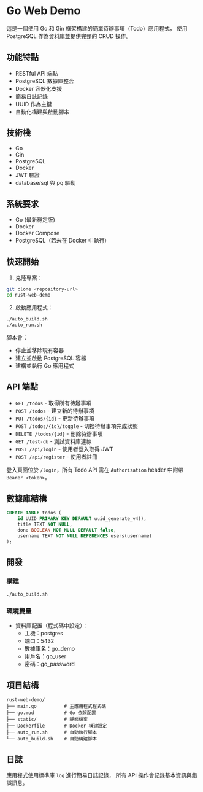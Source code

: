 # Go Web Demo

這是一個使用 Go 和 Gin 框架構建的簡單待辦事項（Todo）應用程式，
使用 PostgreSQL 作為資料庫並提供完整的 CRUD 操作。

## 功能特點

- RESTful API 端點
- PostgreSQL 數據庫整合
- Docker 容器化支援
- 簡易日誌記錄
- UUID 作為主鍵
- 自動化構建與啟動腳本

## 技術棧

- Go
- Gin
- PostgreSQL
- Docker
- JWT 驗證
- database/sql 與 pq 驅動

## 系統要求

- Go (最新穩定版)
- Docker
- Docker Compose
- PostgreSQL（若未在 Docker 中執行）

## 快速開始

1. 克隆專案：
```bash
git clone <repository-url>
cd rust-web-demo
```

2. 啟動應用程式：
```bash
./auto_build.sh
./auto_run.sh
```

腳本會：
- 停止並移除現有容器
- 建立並啟動 PostgreSQL 容器
- 建構並執行 Go 應用程式

## API 端點

- `GET /todos` - 取得所有待辦事項
- `POST /todos` - 建立新的待辦事項
- `PUT /todos/{id}` - 更新待辦事項
- `POST /todos/{id}/toggle` - 切換待辦事項完成狀態
- `DELETE /todos/{id}` - 刪除待辦事項
- `GET /test-db` - 測試資料庫連線
- `POST /api/login` - 使用者登入取得 JWT
- `POST /api/register` - 使用者註冊

登入頁面位於 `/login`，所有 Todo API 需在 `Authorization`
header 中附帶 `Bearer <token>`。

## 數據庫結構

```sql
CREATE TABLE todos (
    id UUID PRIMARY KEY DEFAULT uuid_generate_v4(),
    title TEXT NOT NULL,
    done BOOLEAN NOT NULL DEFAULT false,
    username TEXT NOT NULL REFERENCES users(username)
);
```

## 開發

### 構建

```bash
./auto_build.sh
```

### 環境變量

- 資料庫配置（程式碼中設定）：
  - 主機：postgres
  - 端口：5432
  - 數據庫名：go_demo
  - 用戶名：go_user
  - 密碼：go_password

## 項目結構

```
rust-web-demo/
├── main.go          # 主應用程式程式碼
├── go.mod           # Go 依賴配置
├── static/          # 靜態檔案
├── Dockerfile       # Docker 構建設定
├── auto_run.sh      # 自動執行腳本
└── auto_build.sh    # 自動構建腳本
```

## 日誌

應用程式使用標準庫 `log` 進行簡易日誌記錄，
所有 API 操作會記錄基本資訊與錯誤訊息。
